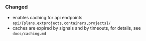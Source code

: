 ### Changed

- enables caching for api endpoints `api/{plans,extprojects,containers,projects}/`
- caches are expired by signals and by timeouts, for details, see `docs/caching.md`

